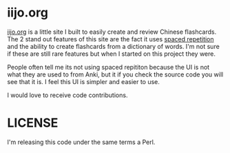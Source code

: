 iijo.org
=======

[iijo.org](http://iijo.org) is a little site I built to easily create and
review Chinese flashcards.  The 2 stand out features of this site are the fact
it uses [spaced repetition](http://en.wikipedia.org/wiki/Spaced_repetition) and
the ability to create flashcards from a dictionary of words.  I'm not sure if these
are still rare features but when I started on this project they were.

People often tell me its not using spaced repititon because the UI is not what
they are used to from Anki, but it if you check the source code you will see
that it is.  I feel this UI is simpler and easier to use.

I would love to receive code contributions.

LICENSE
=======

I'm releasing this code under the same terms a Perl.
